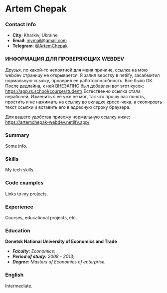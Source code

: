 # Artem Chepak
### Contact Info
- __City__: Kharkiv, Ukraine
- __Email__: mymail@gmail.com
- __Telegram__: [@ArtemChepak](https://t.me/ArtemChepak)
### ИНФОРМАЦИЯ ДЛЯ ПРОВЕРЯЮЩИХ WEBDEV
Друзья, по какой-то непоятной для меня причине, ссылка на мою webdev страницу не открывается. 
Я залил верстку в netlify, засабмитил нормальную ссылку, проверил ее работоспособность. Все было ОК. После дедлайна, к ней ВНЕЗАПНО был добавлен вот этот кусок:
https://app.rs.school/course/student/
Естественно ссылка стала нерабочей. Изменить я ее уже не мог, так что прошу вас понять, простить и не нажимать на ссылку во вкладке кросс-чека, а скопировть текст ссылки и вставить его в адресную строку браузера.

Для вашего удобства привожу нормальную ссылку ниже:
https://artemchepak-webdev.netlify.app/


### Summary
Some info.

### Skills
My tech skills.

### Code examples
Links to my projects.

### Experience
Courses, educational projects, etc.

### Education
**Donetsk National University of Economics and Trade**  
- ***Faculty:*** *Economics;*  
- ***Period of study:*** *2008 - 2013;*  
- ***Degree:*** *Masters of Economics of enterprise.*  

### English
Intermediate.
